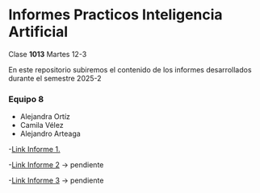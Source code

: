 # Informes Practicos Inteligencia Artificial 

Clase **1013** Martes 12-3

En este repositorio subiremos el contenido de los informes desarrollados durante el semestre 2025-2

### Equipo 8
- Alejandra Ortíz
- Camila Vélez
- Alejandro Arteaga

-[Link Informe 1.](https://github.com/Alejoarteaga17/I.Artificial/tree/main/Informe%201)

-[Link Informe 2]() -> pendiente

-[Link Informe 3]() -> pendiente
